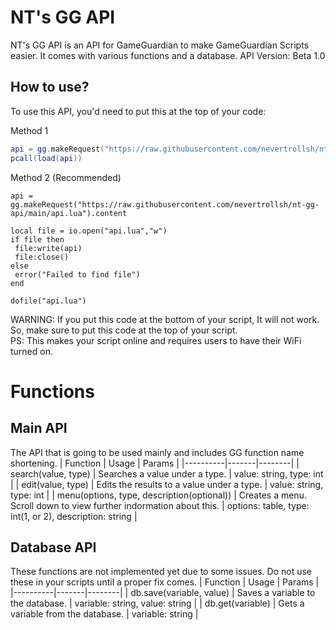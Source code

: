 # NT's GG API
NT's GG API is an API for GameGuardian to make GameGuardian Scripts easier. It comes with various functions and a database.
API Version: Beta 1.0

## How to use?
To use this API, you'd need to put this at the top of your code:

Method 1
```lua
api = gg.makeRequest("https://raw.githubusercontent.com/nevertrollsh/nt-gg-api/main/api.lua").content
pcall(load(api))
```
Method 2 (Recommended)
```
api = gg.makeRequest("https://raw.githubusercontent.com/nevertrollsh/nt-gg-api/main/api.lua").content

local file = io.open("api.lua","w")
if file then
 file:write(api)
 file:close()
else
 error("Failed to find file")
end

dofile("api.lua")
```
WARNING: If you put this code at the bottom of your script, It will not work. So, make sure to put this code at the top of your script.\
PS: This makes your script online and requires users to have their WiFi turned on.

# Functions

## Main API
The API that is going to be used mainly and includes GG function name shortening.
| Function | Usage | Params |
|----------|-------|--------|
| search(value, type) | Searches a value under a type. | value: string, type: int |
| edit(value, type) | Edits the results to a value under a type. | value: string, type: int |
| menu(options, type, description(optional)) | Creates a menu. Scroll down to view further indormation about this. | options: table, type: int(1, or 2), description: string |

## Database API
These functions are not implemented yet due to some issues. Do not use these in your scripts until a proper fix comes.
| Function | Usage | Params |
|----------|-------|--------|
| db.save(variable, value) | Saves a variable to the database. | variable: string, value: string |
| db.get(variable) | Gets a variable from the database. | variable: string |
